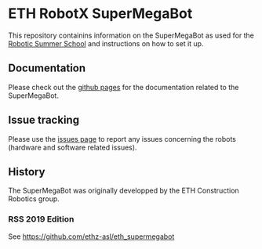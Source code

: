 # ETH RobotX SuperMegaBot
This repository containins information on the SuperMegaBot as used for the [Robotic Summer School](https://center-for-robotics.ethz.ch/education/summer-school.html) and instructions on how to set it up.

## Documentation
Please check out the [github pages](https://ethz-robotx.github.io/SuperMegaBot) for the documentation related to the SuperMegaBot.

## Issue tracking
Please use the [issues page](issues) to report any issues concerning the robots (hardware and software related issues). 

## History
The SuperMegaBot was originally developped by the ETH Construction Robotics group. 

### RSS 2019 Edition
See https://github.com/ethz-asl/eth_supermegabot
